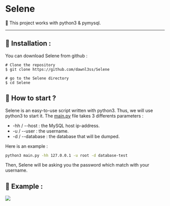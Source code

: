 # Selene

🐍 This project works with python3 & pymysql.   
<hr>

## 📌 Installation :
You can download Selene from github :
```console
# Clone the repository
$ git clone https://github.com/dawnl3ss/Selene

# go to the Selene directory
$ cd Selene
```
## 📌 How to start ?  
Selene is an easy-to-use script written with python3. Thus, we will use python3 to start it.
The <a href="https://github.com/dawnl3ss/Selene/blob/main/main.py">main.py</a> file takes 3 differents parameters :
- -hh / --host : the MySQL host ip-address.
- -u / --user : the username.
- -d / --database : the database that will be dumped.  


Here is an example :
<br>

```bash
python3 main.py -hh 127.0.0.1 -u root -d database-test
```

Then, Selene will be asking you the password which match with your username.

## 📌 Example :
<img src="https://github.com/dawnl3ss/Selene/blob/main/img/example.png">
